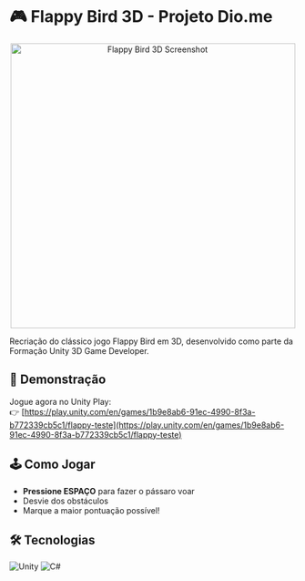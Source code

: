 # 🎮 Flappy Bird 3D - Projeto Dio.me


<p align="center">
  <img src="https://play.unity.com/_next/image?url=https%3A%2F%2Fplay.unity.com%2Fapi%2Fv1%2Ffiles%2Ffile%2Ffd83c18e-a104-42fb-90b0-1004505ee40c%2Fcontent&w=640&q=75" alt="Flappy Bird 3D Screenshot" width="500">
</p>

Recriação do clássico jogo Flappy Bird em 3D, desenvolvido como parte da Formação Unity 3D Game Developer.

## 🚀 Demonstração

Jogue agora no Unity Play:  
👉 [https://play.unity.com/en/games/1b9e8ab6-91ec-4990-8f3a-b772339cb5c1/flappy-teste](https://play.unity.com/en/games/1b9e8ab6-91ec-4990-8f3a-b772339cb5c1/flappy-teste)

## 🕹️ Como Jogar

- **Pressione ESPAÇO** para fazer o pássaro voar
- Desvie dos obstáculos
- Marque a maior pontuação possível!

## 🛠️ Tecnologias

![Unity](https://img.shields.io/badge/Unity-FFFFFF?style=for-the-badge&logo=unity&logoColor=black)
![C#](https://img.shields.io/badge/C%23-239120?style=for-the-badge&logo=c-sharp&logoColor=white)
